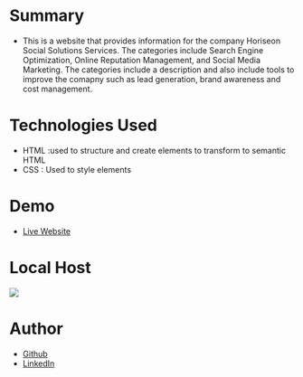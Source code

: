 # Summary
* This is a website that provides information for the company Horiseon Social Solutions Services. The categories include Search Engine Optimization, Online Reputation Management, and Social Media Marketing. The categories include a description and also include tools to improve the comapny such as lead generation, brand awareness and cost management.

# Technologies Used
* HTML :used to structure and create elements to transform to semantic HTML 
* CSS : Used to style elements 

# Demo
* [Live Website](https://cbernadotte.github.io/Code-Refractor/)

# Local Host
![](https://github.com/cbernadotte/Code-Refractor/blob/main/website.gif)

# Author
* [Github](https://github.com/cbernadotte)
* [LinkedIn](https://www.linkedin.com/in/claudine-bernadotte-614b38152)
